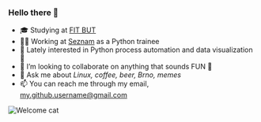 ### Hello there 👋
- 🎓 Studying at [FIT BUT](https://www.fit.vut.cz/.en)
- 👨‍💻 Working at [Seznam](https://o.seznam.cz/en/) as a Python trainee
- 🌱 Lately interested in Python process automation and data visualization 🐍
- 👯 I’m looking to collaborate on anything that sounds FUN 🕺
- 💬 Ask me about *Linux, coffee, beer, Brno, memes*
- 📫 You can reach me through my email, my.github.username@gmail.com

![Welcome cat](https://media.giphy.com/media/vFKqnCdLPNOKc/giphy.gif)
